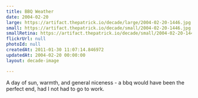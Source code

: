 ```yaml
---
title: BBQ Weather
date: 2004-02-20
large: https://artifact.thepatrick.io/decade/large/2004-02-20-1446.jpg
small: https://artifact.thepatrick.io/decade/small/2004-02-20-1446.jpg
smallRetina: https://artifact.thepatrick.io/decade/small/2004-02-20-1446@2x.jpg
flickrUrl: null
photoId: null
createdAt: 2011-01-30 11:07:14.846972
updatedAt: 2004-02-20 00:00:00
layout: decade-image

---
```

A day of sun, warmth, and general niceness - a bbq would have been the perfect end, had I not had to go to work.

